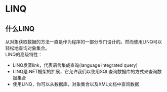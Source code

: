 # LINQ
## 什么LINQ
从对象获取数据的方法一直是作为程序的一部分专门设计的。然而使用LINQ可以轻松地查询对象集合。  
LINQ的高级特性：  
- LINQ发音link，代表语言集成查询(language integrated query)
- LINQ是.NET框架的扩展，它允许我们以使用SQL查询数据库的方式来查询数据集合  
- 使用LINQ，你可以从数据库，对象集合以及XML文档中查询数据  
